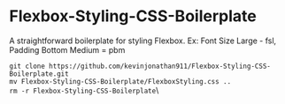 # Flexbox-Styling-CSS-Boilerplate
A straightforward boilerplate for styling Flexbox. Ex: Font Size Large - fsl, Padding Bottom Medium = pbm

`git clone https://github.com/kevinjonathan911/Flexbox-Styling-CSS-Boilerplate.git`\
`mv Flexbox-Styling-CSS-Boilerplate/FlexboxStyling.css ..`\
`rm -r Flexbox-Styling-CSS-Boilerplate`\

